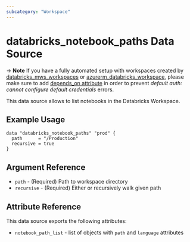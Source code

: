 ```yaml
---
subcategory: "Workspace"
---
```

# databricks_notebook_paths Data Source

-> **Note** If you have a fully automated setup with workspaces created by [databricks_mws_workspaces](../resources/mws_workspaces.md) or [azurerm_databricks_workspace](https://registry.terraform.io/providers/hashicorp/azurerm/latest/docs/resources/databricks_workspace), please make sure to add [depends_on attribute](https://registry.terraform.io/providers/databricks/databricks/latest/docs/guides/troubleshooting#data-resources-and-authentication-is-not-configured-errors) in order to prevent _default auth: cannot configure default credentials_ errors.

This data source allows to list notebooks in the Databricks Workspace.

## Example Usage

```hcl
data "databricks_notebook_paths" "prod" {
  path      = "/Production"
  recursive = true
}
```

## Argument Reference

* `path` - (Required) Path to workspace directory
* `recursive` - (Required) Either or recursively walk given path

## Attribute Reference

This data source exports the following attributes:

* `notebook_path_list` - list of objects with `path` and `language` attributes
